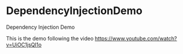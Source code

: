 # DependencyInjectionDemo
Dependency Injection Demo

This is the demo following the video https://www.youtube.com/watch?v=UiOC1jsQI1o 
